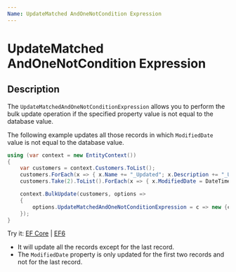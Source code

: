 ```yaml
---
Name: UpdateMatched AndOneNotCondition Expression
---
```


# UpdateMatched AndOneNotCondition Expression

## Description

The `UpdateMatchedAndOneNotConditionExpression` allows you to perform the bulk update operation if the specified property value is not equal to the database value. 

The following example updates all those records in which `ModifiedDate` value is not equal to the database value.

```csharp
using (var context = new EntityContext())
{
    var customers = context.Customers.ToList();
    customers.ForEach(x => { x.Name += "_Updated"; x.Description += "_Updated"; x.IsActive = false; });
    customers.Take(2).ToList().ForEach(x => { x.ModifiedDate = DateTime.Now; });

    context.BulkUpdate(customers, options => 
    {
        options.UpdateMatchedAndOneNotConditionExpression = c => new {c.CustomerID, c.ModifiedDate };
    });
}
```

Try it: [EF Core](https://dotnetfiddle.net/noelqT) | [EF6](https://dotnetfiddle.net/ypce0Y)

 - It will update all the records except for the last record.
 - The `ModifiedDate` property is only updated for the first two records and not for the last record.

